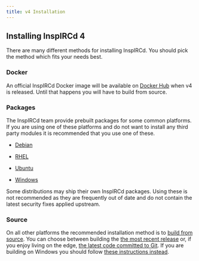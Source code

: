 ```yaml
---
title: v4 Installation
---
```


## Installing InspIRCd 4

There are many different methods for installing InspIRCd. You should pick the method which fits your needs best.

### Docker

An official InspIRCd Docker image will be available on [Docker Hub](https://hub.docker.com/r/inspircd/inspircd-docker/) when v4 is released. Until that happens you will have to build from source.

### Packages

The InspIRCd team provide prebuilt packages for some common platforms. If you are using one of these platforms and do not want to install any third party modules it is recommended that you use one of these.

* [Debian](/4/installation/debian)

* [RHEL](/4/installation/rhel)

* [Ubuntu](/4/installation/ubuntu)

* [Windows](/4/installation/windows)

Some distributions may ship their own InspIRCd packages. Using these is not recommended as they are frequently out of date and do not contain the latest security fixes applied upstream.

### Source

On all other platforms the recommended installation method is to [build from source](/4/installation/source). You can choose between building the [the most recent release](/4/installation/source#release-tarball) or, if you enjoy living on the edge, [the latest code committed to Git](/4/installation/source#git). If you are building on Windows you should follow [these instructions instead](/4/installation/windows-source).
